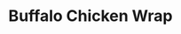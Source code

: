 ---
title: "Buffalo Chicken Wrap"
description: "Crispy breaded chicken breast & crumbled bacon with romaine & Ranch dressing, in a pita"
price_s: "7.50"
price_l: "11.50"
price_lg: ""
weight: "4"
---